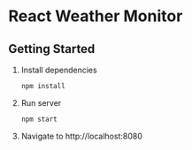 # React Weather Monitor

## Getting Started
1. Install dependencies

    ```bash
    npm install
    ```

1. Run server

    ```bash
    npm start
    ```

1. Navigate to http://localhost:8080

